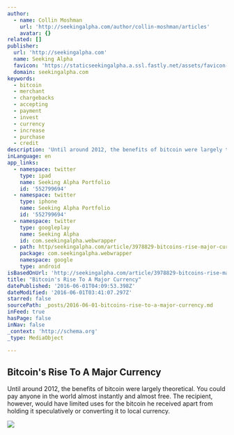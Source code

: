 ```yaml
---
author:
  - name: Collin Moshman
    url: 'http://seekingalpha.com/author/collin-moshman/articles'
    avatar: {}
related: []
publisher:
  url: 'http://seekingalpha.com'
  name: Seeking Alpha
  favicon: 'https://staticseekingalpha.a.ssl.fastly.net/assets/favicon-d8a68714f8b18f200bbdab463556289870b8fc0c008d85fda68e41ebfb724635.ico'
  domain: seekingalpha.com
keywords:
  - bitcoin
  - merchant
  - chargebacks
  - accepting
  - payment
  - invest
  - currency
  - increase
  - purchase
  - credit
description: 'Until around 2012, the benefits of bitcoin were largely theoretical. You could pay anyone in the world almost instantly and almost free. The recipient, however, would have limited uses for the bitcoin he received apart from holding it speculatively or converting it to local currency.'
inLanguage: en
app_links:
  - namespace: twitter
    type: ipad
    name: Seeking Alpha Portfolio
    id: '552799694'
  - namespace: twitter
    type: iphone
    name: Seeking Alpha Portfolio
    id: '552799694'
  - namespace: twitter
    type: googleplay
    name: Seeking Alpha
    id: com.seekingalpha.webwrapper
  - path: http/seekingalpha.com/article/3978829-bitcoins-rise-major-currency?source=google_app_index
    package: com.seekingalpha.webwrapper
    namespace: google
    type: android
isBasedOnUrl: 'http://seekingalpha.com/article/3978829-bitcoins-rise-major-currency'
title: "Bitcoin's Rise To A Major Currency"
datePublished: '2016-06-01T04:09:53.398Z'
dateModified: '2016-06-01T03:41:07.297Z'
starred: false
sourcePath: _posts/2016-06-01-bitcoins-rise-to-a-major-currency.md
inFeed: true
hasPage: false
inNav: false
_context: 'http://schema.org'
_type: MediaObject

---
```

<article style=""><h1>Bitcoin's Rise To A Major Currency</h1><p>Until around 2012, the benefits of bitcoin were largely theoretical. You could pay anyone in the world almost instantly and almost free. The recipient, however, would have limited uses for the bitcoin he received apart from holding it speculatively or converting it to local currency.</p><img src="https://staticseekingalpha.a.ssl.fastly.net/uploads/2016/5/27/16980592-14643698550293045.jpg" /></article>